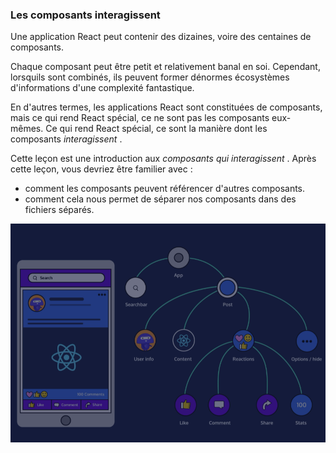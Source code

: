 ### Les composants interagissent

Une application React peut contenir des dizaines, voire des centaines de composants.

Chaque composant peut être petit et relativement banal en soi. Cependant, lorsquils sont combinés, ils peuvent former dénormes écosystèmes d'informations d'une complexité fantastique.

En d'autres termes, les applications React sont constituées de composants, mais ce qui rend React spécial, ce ne sont pas les composants eux-mêmes. Ce qui rend React spécial, ce sont la manière dont les composants *interagissent* .

Cette leçon est une introduction aux *composants qui interagissent* . Après cette leçon, vous devriez être familier avec :

* comment les composants peuvent référencer d'autres composants.
* comment cela nous permet de séparer nos composants dans des fichiers séparés.

![1710710997995](image/README/1710710997995.png)
